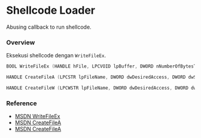 # Shellcode Loader

Abusing callback to run shellcode.

### Overview

Eksekusi shellcode dengan `WriteFileEx`.

```c++
BOOL WriteFileEx (HANDLE hFile, LPCVOID lpBuffer, DWORD nNumberOfBytesToWrite, LPOVERLAPPED lpOverlapped, LPOVERLAPPED_COMPLETION_ROUTINE lpCompletionRoutine);

HANDLE CreateFileA (LPCSTR lpFileName, DWORD dwDesiredAccess, DWORD dwShareMode, LPSECURITY_ATTRIBUTES lpSecurityAttributes, DWORD dwCreationDisposition, DWORD dwFlagsAndAttributes, HANDLE hTemplateFile);

HANDLE CreateFileW (LPCWSTR lpFileName, DWORD dwDesiredAccess, DWORD dwShareMode, LPSECURITY_ATTRIBUTES lpSecurityAttributes, DWORD dwCreationDisposition, DWORD dwFlagsAndAttributes, HANDLE hTemplateFile);
```

### Reference 

- [MSDN WriteFileEx](https://docs.microsoft.com/en-us/windows/win32/api/fileapi/nf-fileapi-writefileex)
- [MSDN CreateFileA](https://docs.microsoft.com/en-us/windows/win32/api/fileapi/nf-fileapi-createfilea)
- [MSDN CreateFileA](https://docs.microsoft.com/en-us/windows/win32/api/fileapi/nf-fileapi-createfilew)